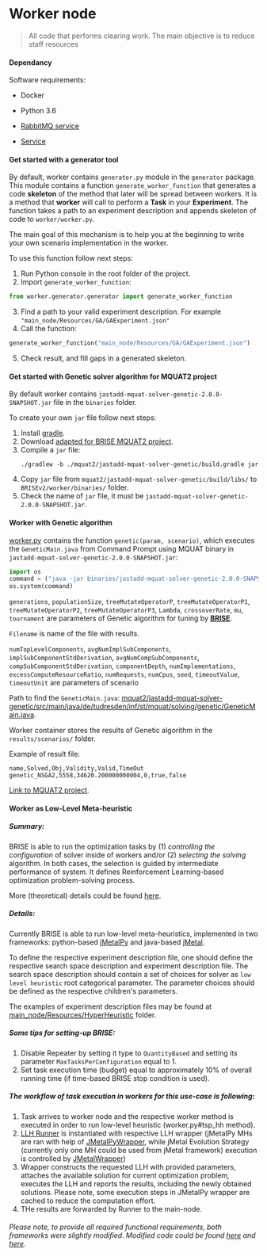 # Worker node 

> All code that performs clearing work. The main objective is to reduce staff resources

#### Dependancy
Software requirements:
- Docker
- Python 3.6
- [RabbitMQ service](https://www.rabbitmq.com/)

- [Service](../worker_service/README.md)

#### Get started with a generator tool

By default, worker contains `generator.py` module in the `generator` package. This module contains a function `generate_worker_function` that generates a code **skeleton** of the method that later will be spread between workers. It is a method that **worker** will call to perform a **Task** in your **Experiment**.
The function takes a path to an experiment description and appends skeleton of code to `worker/worker.py`.

The main goal of this mechanism is to help you at the beginning to write your own scenario implementation in the worker. 

To use this function follow next steps:

1. Run Python console in the root folder of the project.
2. Import `generate_worker_function`:
```python
from worker.generator.generator import generate_worker_function
```
3. Find a path to your valid experiment description. For example `"main_node/Resources/GA/GAExperiment.json"`
4. Call the function:
 ```python
 generate_worker_function("main_node/Resources/GA/GAExperiment.json")
```
5. Check result, and fill gaps in a generated skeleton.

#### Get started with Genetic solver algorithm for MQUAT2 project

By default worker contains `jastadd-mquat-solver-genetic-2.0.0-SNAPSHOT.jar` file in the `binaries` folder.

To create your own `jar` file follow next steps:

1. Install [gradle](https://gradle.org/).
2. Download [adapted for BRISE MQUAT2 project](https://git-st.inf.tu-dresden.de/mquat/mquat2/tree/Genetic_Kosovnenko).
3. Compile a `jar` file:
   ```ssh
   ./gradlew -b ./mquat2/jastadd-mquat-solver-genetic/build.gradle jar
   ```
4. Copy `jar` file from `mquat2/jastadd-mquat-solver-genetic/build/libs/` to `BRISEv2/worker/binaries/` folder.
5. Check the name of `jar` file, it must be `jastadd-mquat-solver-genetic-2.0.0-SNAPSHOT.jar`.


#### Worker with Genetic algorithm

[worker.py](./worker.py) contains the function `genetic(param, scenario)`, which executes the `GeneticMain.java` 
from Command Prompt using MQUAT binary in `jastadd-mquat-solver-genetic-2.0.0-SNAPSHOT.jar`:
```python
import os
command = ("java -jar binaries/jastadd-mquat-solver-genetic-2.0.0-SNAPSHOT.jar %s %s %s %s %s %s %s %s %s %s %s %s %s %s %s %s %s %s %s %s %s %s %s" % (numTopLevelComponents, avgNumImplSubComponents, implSubComponentStdDerivation, avgNumCompSubComponents, compSubComponentStdDerivation, componentDepth, numImplementations, excessComputeResourceRatio, numRequests, numCpus, seed, timeoutValue, timeoutUnit,generations, populationSize,treeMutateOperatorP, treeMutateOperatorP1, treeMutateOperatorP2,treeMutateOperatorP3, Lambda, crossoverRate, mu, tournament))
os.system(command)
```

`generations`, `populationSize`, `treeMutateOperatorP`, `treeMutateOperatorP1`, `treeMutateOperatorP2`, `treeMutateOperatorP3`, `Lambda`, `crossoverRate`, `mu`, `tournament` are parameters of Genetic algorithm for tuning by [**BRISE**](https://github.com/dpukhkaiev/BRISEv2).

`Filename` is name of the file with results.

`numTopLevelComponents`, `avgNumImplSubComponents`, `implSubComponentStdDerivation`, `avgNumCompSubComponents`, `compSubComponentStdDerivation`, `componentDepth`, `numImplementations`, `excessComputeResourceRatio`, `numRequests`, `numCpus`, `seed`, `timeoutValue`, `timeoutUnit` are parameters of scenario


Path to find the `GeneticMain.java`: [mquat2/jastadd-mquat-solver-genetic/src/main/java/de/tudresden/inf/st/mquat/solving/genetic/GeneticMain.java](https://git-st.inf.tu-dresden.de/mquat/mquat2/blob/Genetic_Kosovnenko/jastadd-mquat-solver-genetic/src/main/java/de/tudresden/inf/st/mquat/solving/genetic/GeneticMain.java).

Worker container stores the results of Genetic algorithm in the `results/scenarios/` folder.

Example of result file:
```csv
name,Solved,Obj,Validity,Valid,TimeOut
genetic_NSGA2,5558,34620.200000000004,0,true,false
```

[Link to MQUAT2 project](https://git-st.inf.tu-dresden.de/mquat/mquat2/tree/Genetic_Kosovnenko).

#### Worker as Low-Level Meta-heuristic
##### Summary:

BRISE is able to run the optimization tasks by (1) *controlling the configuration* of solver inside of workers 
and/or (2) *selecting the solving* algorithm. In both cases, the selection is guided by intermediate performance 
of system. It defines Reinforcement Learning-based optimization problem-solving process.

More (theoretical) details could be found [here](https://github.com/YevheniiSemendiak/tud_master_benchmarks).

##### Details:
Currently BRISE is able to run low-level meta-heuristics, implemented in two frameworks: 
python-based [jMetalPy](https://github.com/jMetal/jMetalPy) and java-based [jMetal](https://github.com/jMetal/jMetalPy).

To define the respective experiment description file, one should define the respective search space description and experiment description file.
The search space description should contain a set of choices for solver as `low level heuristic` root categorical parameter.
The parameter choices should be defined as the respective children's parameters. 

The examples of experiment description files may be found at [main_node/Resources/HyperHeuristic](../main_node/Resources/HyperHeuristic) folder.

##### Some tips for setting-up BRISE:
1. Disable Repeater by setting it type to `QuantityBased` and setting its parameter `MaxTasksPerConfiguration` equal to 1.
2. Set task execution time (budget) equal to approximately 10% of overall running time (if time-based BRISE stop condition is used). 

##### The workflow of task execution in workers for this use-case is following:
1. Task arrives to worker node and the respective worker method is executed in order to run low-level heuristic (worker.py#tsp_hh method).
2. [LLH Runner](worker_tools/hh/llh_runner.py) is instantiated with respective LLH wrapper 
(jMetalPy MHs are ran with help of [JMetalPyWrapper](worker_tools/hh/llh_wrapper_jmetalpy.py), 
while jMetal Evolution Strategy (currently only one MH could be used from jMetal framework) execution is controlled by [JMetalWrapper](worker_tools/hh/llh_wrapper_jmetal.py))
3. Wrapper constructs the requested LLH with provided parameters, 
attaches the available solution for current optimization problem, 
executes the LLH and reports the results, including the newly obtained solutions. 
Please note, some execution steps in JMetalPy wrapper are cached to reduce the computation effort.
4. THe results are forwarded by Runner to the main-node.

###### Please note, to provide all required functional requirements, both frameworks were slightly modified. Modified code could be found [here](https://github.com/YevheniiSemendiak/jMetalPy/tree/apsp) and [here](https://github.com/YevheniiSemendiak/jMetal/tree/feature/warm_starup_brute_impl).
